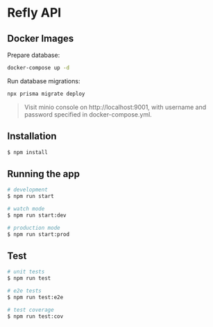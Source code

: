 # Refly API

## Docker Images

Prepare database:

```bash
docker-compose up -d
```

Run database migrations:

```bash
npx prisma migrate deploy
```

> Visit minio console on http://localhost:9001, with username and password specified in docker-compose.yml.

## Installation

```bash
$ npm install
```

## Running the app

```bash
# development
$ npm run start

# watch mode
$ npm run start:dev

# production mode
$ npm run start:prod
```

## Test

```bash
# unit tests
$ npm run test

# e2e tests
$ npm run test:e2e

# test coverage
$ npm run test:cov
```
